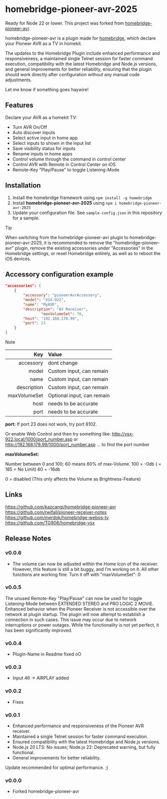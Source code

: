 # homebridge-pioneer-avr-2025

Ready for Node 22 or lower.
This project was forked from [homebridge-pioneer-avr](https://github.com/kazcangi/homebridge-pioneer-avr).

homebridge-pioneer-avr is a plugin made for [homebridge](https://github.com/nfarina/homebridge),
which declare your Pioneer AVR as a TV in homekit.

The updates to the Homebridge Plugin include enhanced performance and responsiveness, a maintained single Telnet session for faster command execution, compatibility with the latest Homebridge and Node.js versions, and general improvements for better reliability, ensuring that the plugin should work directly after configuration without any manual code adjustments.

Let me know if something goes haywire!

## Features

Declare your AVR as a homekit TV:

* Turn AVR On/Off
* Auto discover inputs
* Select active input in home app
* Select inputs to shown in the input list
* Save visibility status for inputs
* Rename inputs in home apps
* Control volume through the command in control center
* Control AVR with Remote in Control Center on iOS
* Remote-Key "Play/Pause" to toggle Listening-Mode

## Installation

1. Install the homebridge framework using `npm install -g homebridge`
2. Install **homebridge-pioneer-avr-2025** using `npm i homebridge-pioneer-avr-2025`
3. Update your configuration file. See `sample-config.json` in this repository for a sample.

> [!TIP]
>
> When switching from the homebridge-pioneer-avr plugin to homebridge-pioneer-avr-2025, it is recommended to remove the "homebridge-pioneer-avr" plugin, remove the existing accessories under "Accessories" in the Homebridge settings, or reset Homebridge entirely, as well as to reboot the iOS devices.



## Accessory configuration example

```json
"accessories": [
	{
        "accessory": "pioneerAvrAccessory",
        "model": "VSX-922",
        "name": "MyAVR",
        "description": "AV Receiver",
				"maxVolumeSet": 70,
        "host": "192.168.178.99",
        "port": 23
	}
]
```

> [!NOTE]
>
> |          Key | Value                      |
> | -----------: | :------------------------- |
> |    accessory | dont change                |
> |        model | Custom input, can remain   |
> |         name | Custom input, can remain   |
> |  description | Custom input, can remain   |
> | maxVolumeSet | Optional input, can remain |
> |         host | needs to be accurate       |
> |         port | needs to be accurate       |
>
> **port:**
> If port 23 does not work, try port 8102.
>
> Or enable Web Control and then try something like:
> http://vsx-922.local/1000/port_number.asp or http://192.168.178.99/1000/port_number.asp
> ... to find the port number
>
>
>
> **maxVolumeSet:**
>
> Number between 0 and 100; 60 means 60% of max-Volume.
> 100 = -0db ( = 185 = No Limit)
> 60 = -16db
>
> 0 = disabled
> (This only affects the Volume as Brightness-Feature)



## Links

https://github.com/kazcangi/homebridge-pioneer-avr
https://github.com/rwifall/pioneer-receiver-notes
https://github.com/merdok/homebridge-webos-tv
https://github.com/TG908/homebridge-vsx

## Release Notes

### v0.0.6

* The volume can now be adjusted within the Home icon of the receiver. However, this feature is still a bit buggy, and I’m working on it. All other functions are working fine. Turn it off with "maxVolumeSet": 0

### v0.0.5

The unused Remote-Key "Play/Pause" can now be used for toggle Listening-Mode between EXTENDED STEREO and PRO LOGIC 2 MOVIE.
Enhanced behavior when the Pioneer Receiver is not accessible over the network at plugin startup. The plugin will now attempt to establish a connection in such cases. This issue may occur due to network interruptions or power outages. While the functionality is not yet perfect, it has been significantly improved.

### v0.0.4

* Plugin-Name in Readme fixed oO

### v0.0.3

* Input 46 -> AIRPLAY added

### v0.0.2

* Fixes

### v0.0.1

* Enhanced performance and responsiveness of the Pioneer AVR receiver.
* Maintained a single Telnet session for faster command execution.
* Ensured compatibility with the latest Homebridge and Node.js versions.
* Node.js 20 LTS: No issues; Node.js 22: Deprecated warning, but fully functional.
* General improvements for better reliability.

Update recommended for optimal performance. ;)

### v0.0.0

* Forked homebridge-pioneer-avr
